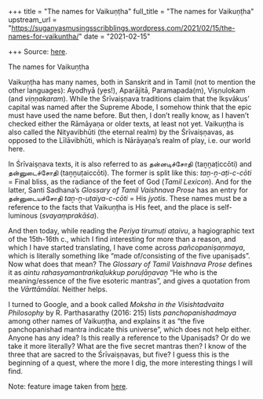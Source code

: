 +++
title = "The names for Vaikuṇṭha"
full_title = "The names for Vaikuṇṭha"
upstream_url = "https://suganyasmusingsscribblings.wordpress.com/2021/02/15/the-names-for-vaikuntha/"
date = "2021-02-15"

+++
Source: [here](https://suganyasmusingsscribblings.wordpress.com/2021/02/15/the-names-for-vaikuntha/).

The names for Vaikuṇṭha

Vaikuṇṭha has many names, both in Sanskrit and in Tamil (not to mention the other languages): Ayodhyā (yes!), Aparājitā, Paramapada(m), Viṣṇulokam (and *viṇṇakaram*). While the Śrīvaiṣṇava traditions claim that the Ikṣvākus’ capital was named after the Supreme Abode, I somehow think that the epic must have used the name before. But then, I don’t really know, as I haven’t checked either the Rāmāyaṇa or older texts, at least not yet. Vaikuṇṭha is also called the Nityavibhūti (the eternal realm) by the Śrīvaiṣṇavas, as opposed to the Līlāvibhūti, which is Nārāyaṇa’s realm of play, i.e. our world here.

In Śrīvaiṣṇava texts, it is also referred to as தன்னடிச்சோதி (taṉṉaṭiccōti) and தன்னுடைச்சோதி (taṉṉuṭaiccōti). The former is split like this: *taṉ-ṉ-aṭi-c-cōti* = Final bliss, as the radiance of the feet of God (*Tamil Lexicon*). And for the latter, Santi Sadhana’s *Glossary of Tamil Vaishnava Prose* has an entry for தன்னுடையச்சோதி *taṉ-ṉ-uṭaiya-c-cōti* = His *jyotis*. These names must be a reference to the facts that Vaikuṇṭha is His feet, and the place is self-luminous (*svayaṃprakāśa*).

And then today, while reading the *Periya tirumuṭi aṭaivu*, a hagiographic text of the 15th-16th c., which I find interesting for more than a reason, and which I have started translating, I have come across *pañcopaniṣaṇmaya*, which is literally something like “made of/consisting of the five upaniṣads”. Now what does that mean? The *Glossary of Tamil Vaishnava Prose* defines it as *aintu rahasyamantraṅkaḷukkup poruḷāṉavaṉ* “He who is the meaning/essence of the five esoteric mantras”, and gives a quotation from the *Vārttāmālai.* Neither helps.

I turned to Google, and a book called *Moksha in the Visishtadvaita Philosophy* by R. Parthasarathy (2016: 215) lists *panchopanishadmaya* among other names of Vaikuṇṭha, and explains it as “the five panchopanishad mantra indicate this universe”, which does not help either. Anyone has any idea? Is this really a reference to the Upaniṣads? Or do we take it more literally? What are the five secret mantras then? I know of the three that are sacred to the Śrīvaiṣṇavas, but five? I guess this is the beginning of a quest, where the more I dig, the more interesting things I will find.

Note: feature image taken from [here](https://en.wikipedia.org/wiki/Vaikuntha#/media/File:Picture_of_Vaikunda_-_Garuda_eagle_is_the_vehicle_of_Vishnu.jpg).
